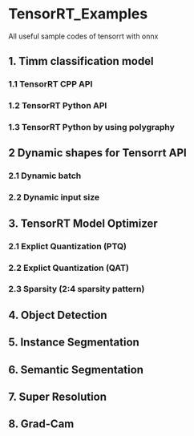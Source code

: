 # TensorRT_Examples

All useful sample codes of tensorrt with onnx

## 1. Timm classification model

### 1.1 TensorRT CPP API

### 1.2 TensorRT Python API

### 1.3 TensorRT Python by using polygraphy

## 2 Dynamic shapes for Tensorrt API

### 2.1 Dynamic batch

### 2.2 Dynamic input size

## 3. TensorRT Model Optimizer

### 2.1 Explict Quantization (PTQ)

### 2.2 Explict Quantization (QAT)

### 2.3 Sparsity (2:4 sparsity pattern)

## 4. Object Detection

## 5. Instance Segmentation

## 6. Semantic Segmentation

## 7. Super Resolution

## 8. Grad-Cam
